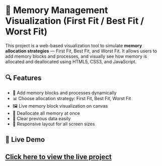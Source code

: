 # 🧠 Memory Management Visualization (First Fit / Best Fit / Worst Fit)

This project is a web-based visualization tool to simulate **memory allocation strategies** — First Fit, Best Fit, and Worst Fit. It allows users to add memory blocks and processes, and visually see how memory is allocated and deallocated using HTML5, CSS3, and JavaScript.

## 🔍 Features

- 🎯 Add memory blocks and processes dynamically
- 📊 Choose allocation strategy: First Fit, Best Fit, Worst Fit
- 🖼️ Live memory block visualization on canvas
- 🔁 Deallocate all memory at once
- 🧹 Clear previous data easily
- 📱 Responsive layout for all screen sizes

## 🔗 Live Demo

[Click here to view the live project](https://jhil-chatterjee08.github.io/academic-project/)
---


